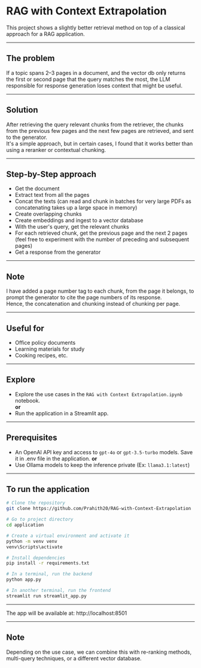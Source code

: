 # RAG with Context Extrapolation

This project shows a slightly better retrieval method on top of a classical approach for a RAG application.

---

## The problem  
If a topic spans 2–3 pages in a document, and the vector db only returns the first or second page that the query matches the most, the LLM responsible for response generation loses context that might be useful.

---

## Solution  
After retrieving the query relevant chunks from the retriever, the chunks from the previous few pages and the next few pages are retrieved, and sent to the generator.  
It's a simple approach, but in certain cases, I found that it works better than using a reranker or contextual chunking.

---

## Step-by-Step approach

- Get the document  
- Extract text from all the pages  
- Concat the texts (can read and chunk in batches for very large PDFs as concatenating takes up a large space in memory)  
- Create overlapping chunks  
- Create embeddings and ingest to a vector database  
- With the user's query, get the relevant chunks  
- For each retrieved chunk, get the previous page and the next 2 pages (feel free to experiment with the number of preceding and subsequent pages)  
- Get a response from the generator  

---

## Note  
I have added a page number tag to each chunk, from the page it belongs, to prompt the generator to cite the page numbers of its response.  
Hence, the concatenation and chunking instead of chunking per page.

---

## Useful for

- Office policy documents  
- Learning materials for study  
- Cooking recipes, etc.

---

## Explore

- Explore the use cases in the `RAG with Context Extrapolation.ipynb` notebook.  
**or**  
- Run the application in a Streamlit app.

---

## Prerequisites

- An OpenAI API key and access to `gpt-4o` or `gpt-3.5-turbo` models. Save it in .env file in the application.
**or**  
- Use Ollama models to keep the inference private (Ex: `llama3.1:latest`)

---

## To run the application

```bash
# Clone the repository
git clone https://github.com/Prahith20/RAG-with-Context-Extrapolation

# Go to project directory
cd application

# Create a virtual environment and activate it
python -m venv venv
venv\Scripts\activate

# Install dependencies
pip install -r requirements.txt

# In a terminal, run the backend
python app.py

# In another terminal, run the frontend
streamlit run streamlit_app.py
```

---

The app will be available at: http://localhost:8501

---

## Note  
Depending on the use case, we can combine this with re-ranking methods, multi-query techniques, or a different vector database.
